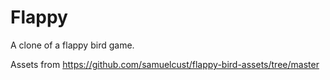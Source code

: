 # Flappy

A clone of a flappy bird game.

Assets from https://github.com/samuelcust/flappy-bird-assets/tree/master